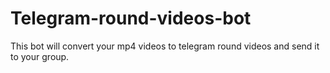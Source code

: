 # Telegram-round-videos-bot
This bot will convert your mp4 videos to telegram round videos and send it to your group.
